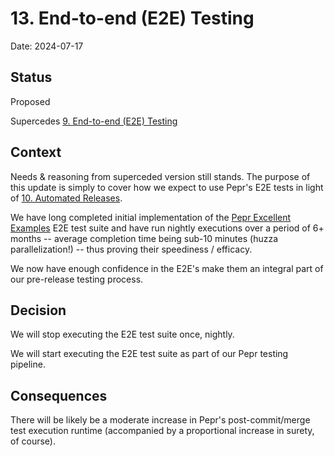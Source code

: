 # 13. End-to-end (E2E) Testing

Date: 2024-07-17

## Status

Proposed

Supercedes [9. End-to-end (E2E) Testing](./0009-e2e-testing.md)

## Context

Needs & reasoning from superceded version still stands. The purpose of this update is simply to cover how we expect to use Pepr's E2E tests in light of [10. Automated Releases](./0010-automated-releases.md).

We have long completed initial implementation of the [Pepr Excellent Examples](https://github.com/cmwylie19/peppr-excellent-examples) E2E test suite and have run nightly executions over a period of 6+ months -- average completion time being sub-10 minutes (huzza parallelization!) -- thus proving their speediness / efficacy.

We now have enough confidence in the E2E's make them an integral part of our pre-release testing process.


## Decision

We will stop executing the E2E test suite once, nightly.

We will start executing the E2E test suite as part of our Pepr testing pipeline.


## Consequences

There will be likely be a moderate increase in Pepr's post-commit/merge test execution runtime (accompanied by a proportional increase in surety, of course).
